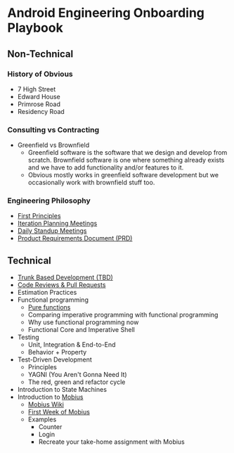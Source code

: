 # Android Engineering Onboarding Playbook

## Non-Technical

### History of Obvious

- 7 High Street
- Edward House
- Primrose Road
- Residency Road

### Consulting vs Contracting

- Greenfield vs Brownfield
  - Greenfield software is the software that we design and develop from scratch. Brownfield software is one where something already exists and we have to add functionality and/or features to it.
  - Obvious mostly works in greenfield software development but we occasionally work with brownfield stuff too.

### Engineering Philosophy

- [First Principles](first-principles-of-engineering.md)
- [Iteration Planning Meetings](iteration-planning-meetings.md)
- [Daily Standup Meetings](daily-standup-meetings.md)
- [Product Requirements Document (PRD)](product-requirements-document.md)

## Technical

- [Trunk Based Development (TBD)](release-engineering/trunk-based-development.md)
- [Code Reviews & Pull Requests](release-engineering/code-reviews-and-pull-requests.md)
- Estimation Practices
- Functional programming
  - [Pure functions](learning/lessons/001-function-purity.md)
  - Comparing imperative programming with functional programming
  - Why use functional programming now
  - Functional Core and Imperative Shell
- Testing
  - Unit, Integration & End-to-End
  - Behavior + Property
- Test-Driven Development
  - Principles
  - YAGNI (You Aren't Gonna Need It)
  - The red, green and refactor cycle
- Introduction to State Machines
- Introduction to [Mobius](https://github.com/spotify/mobius)
  - [Mobius Wiki](https://github.com/spotify/mobius/wiki)
  - [First Week of Mobius](https://docs.google.com/document/d/1GHOqVAujkPKeKLh8m_teVFszqD8-UcexMwFqczAtaT0)
  - Examples
    - Counter
    - Login
    - Recreate your take-home assignment with Mobius
